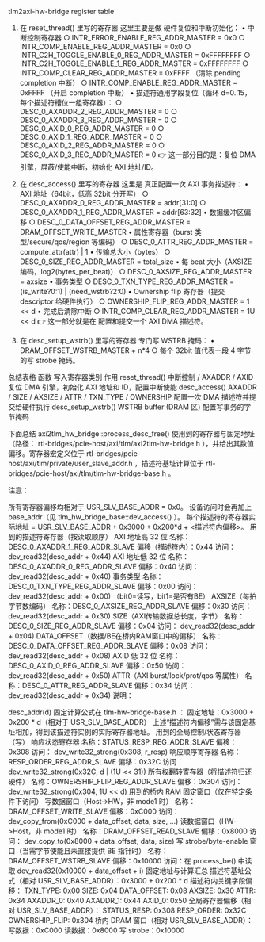 tlm2axi-hw-bridge register table

1. 在 reset_thread() 里写的寄存器
这里主要是做 硬件复位和中断初始化：
    • 中断控制寄存器
        ○ INTR_ERROR_ENABLE_REG_ADDR_MASTER = 0x0
        ○ INTR_COMP_ENABLE_REG_ADDR_MASTER = 0x0
        ○ INTR_C2H_TOGGLE_ENABLE_0_REG_ADDR_MASTER = 0xFFFFFFFF
        ○ INTR_C2H_TOGGLE_ENABLE_1_REG_ADDR_MASTER = 0xFFFFFFFF
        ○ INTR_COMP_CLEAR_REG_ADDR_MASTER = 0xFFFF （清除 pending completion 中断）
        ○ INTR_COMP_ENABLE_REG_ADDR_MASTER = 0xFFFF （开启 completion 中断）
    • 描述符通用字段复位（循环 d=0..15，每个描述符槽位一组寄存器）：
        ○ DESC_0_AXADDR_2_REG_ADDR_MASTER = 0
        ○ DESC_0_AXADDR_3_REG_ADDR_MASTER = 0
        ○ DESC_0_AXID_0_REG_ADDR_MASTER = 0
        ○ DESC_0_AXID_1_REG_ADDR_MASTER = 0
        ○ DESC_0_AXID_2_REG_ADDR_MASTER = 0
        ○ DESC_0_AXID_3_REG_ADDR_MASTER = 0
👉 这一部分目的是：复位 DMA 引擎，屏蔽/使能中断，初始化 AXI 地址/ID。

2. 在 desc_access() 里写的寄存器
这里是 真正配置一次 AXI 事务描述符：
    • AXI 地址（64bit，低高 32bit 分开写）
        ○ DESC_0_AXADDR_0_REG_ADDR_MASTER = addr[31:0]
        ○ DESC_0_AXADDR_1_REG_ADDR_MASTER = addr[63:32]
    • 数据缓冲区偏移
        ○ DESC_0_DATA_OFFSET_REG_ADDR_MASTER = DRAM_OFFSET_WRITE_MASTER
    • 属性寄存器（burst 类型/secure/qos/region 等编码）
        ○ DESC_0_ATTR_REG_ADDR_MASTER = compute_attr(attr) | 1
    • 传输总大小（bytes）
        ○ DESC_0_SIZE_REG_ADDR_MASTER = total_size
    • 每 beat 大小（AXSIZE 编码，log2(bytes_per_beat)）
        ○ DESC_0_AXSIZE_REG_ADDR_MASTER = axsize
    • 事务类型
        ○ DESC_0_TXN_TYPE_REG_ADDR_MASTER = (is_write?0:1) | (need_wstrb?2:0)
    • Ownership flip 寄存器（提交 descriptor 给硬件执行）
        ○ OWNERSHIP_FLIP_REG_ADDR_MASTER = 1 << d
    • 完成后清除中断
        ○ INTR_COMP_CLEAR_REG_ADDR_MASTER = 1U << d
👉 这一部分就是在 配置和提交一个 AXI DMA 描述符。

3. 在 desc_setup_wstrb() 里写的寄存器
专门写 WSTRB 掩码：
    • DRAM_OFFSET_WSTRB_MASTER + n*4
        ○ 每个 32bit 值代表一段 4 字节的写 strobe 掩码。

总结表格
函数	写入寄存器类别	作用
reset_thread()	中断控制 / AXADDR / AXID	复位 DMA 引擎，初始化 AXI 地址和 ID，配置中断使能
desc_access()	AXADDR / SIZE / AXSIZE / ATTR / TXN_TYPE / OWNERSHIP	配置一次 DMA 描述符并提交给硬件执行
desc_setup_wstrb()	WSTRB buffer (DRAM 区)	配置写事务的字节掩码



下面总结 
axi2tlm_hw_bridge::process_desc_free()
 使用到的寄存器与固定地址（路径：
rtl-bridges/pcie-host/axi/tlm/axi2tlm-hw-bridge.h
），并给出其数值偏移。寄存器宏定义位于 
rtl-bridges/pcie-host/axi/tlm/private/user_slave_addr.h
，描述符基址计算位于 
rtl-bridges/pcie-host/axi/tlm/tlm-hw-bridge-base.h
。

注意：

所有寄存器偏移均相对于 USR_SLV_BASE_ADDR = 0x0。
设备访问时会再加上 base_addr（见 
tlm_hw_bridge_base::dev_access()
）。
每个描述符的寄存器实际地址 = USR_SLV_BASE_ADDR + 0x3000 + 0x200*d + <描述符内偏移>。
用到的描述符寄存器（按读取顺序）
AXI 地址高 32 位
名称：DESC_0_AXADDR_1_REG_ADDR_SLAVE
偏移（描述符内）：0x44
访问：
dev_read32(desc_addr + 0x44)
AXI 地址低 32 位
名称：DESC_0_AXADDR_0_REG_ADDR_SLAVE
偏移：0x40
访问：
dev_read32(desc_addr + 0x40)
事务类型
名称：DESC_0_TXN_TYPE_REG_ADDR_SLAVE
偏移：0x00
访问：
dev_read32(desc_addr + 0x00)
（bit0=读写，bit1=是否有BE）
AXSIZE（每拍字节数编码）
名称：DESC_0_AXSIZE_REG_ADDR_SLAVE
偏移：0x30
访问：
dev_read32(desc_addr + 0x30)
SIZE（AXI传输数据总长度，字节）
名称：DESC_0_SIZE_REG_ADDR_SLAVE
偏移：0x04
访问：
dev_read32(desc_addr + 0x04)
DATA_OFFSET（数据/BE在桥内RAM窗口中的偏移）
名称：DESC_0_DATA_OFFSET_REG_ADDR_SLAVE
偏移：0x08
访问：
dev_read32(desc_addr + 0x08)
AXID 低 32 位
名称：DESC_0_AXID_0_REG_ADDR_SLAVE
偏移：0x50
访问：
dev_read32(desc_addr + 0x50)
ATTR（AXI burst/lock/prot/qos 等属性）
名称：DESC_0_ATTR_REG_ADDR_SLAVE
偏移：0x34
访问：
dev_read32(desc_addr + 0x34)
说明：

desc_addr(d)
 固定计算公式在 
tlm-hw-bridge-base.h
：
固定地址：0x3000 + 0x200 * d（相对于 USR_SLV_BASE_ADDR）
上述“描述符内偏移”需与该固定基址相加，得到该描述符实例的实际寄存器地址。
用到的全局控制/状态寄存器（写）
响应状态寄存器
名称：STATUS_RESP_REG_ADDR_SLAVE
偏移：0x308
访问：
dev_write32_strong(0x308, r_resp)
响应顺序寄存器
名称：RESP_ORDER_REG_ADDR_SLAVE
偏移：0x32C
访问：
dev_write32_strong(0x32C, d | (1U << 31))
所有权翻转寄存器（将描述符归还硬件）
名称：OWNERSHIP_FLIP_REG_ADDR_SLAVE
偏移：0x304
访问：
dev_write32_strong(0x304, 1U << d)
用到的桥内 RAM 固定窗口（仅在特定条件下访问）
写数据窗口（Host->HW，非 mode1 时）
名称：DRAM_OFFSET_WRITE_SLAVE
偏移：0xC000
访问：
dev_copy_from(0xC000 + data_offset, data, size, ...)
读数据窗口（HW->Host，非 mode1 时）
名称：DRAM_OFFSET_READ_SLAVE
偏移：0x8000
访问：
dev_copy_to(0x8000 + data_offset, data, size)
写 strobe/byte-enable 窗口（当需字节使能且未直接提供 BE 指针时）
名称：DRAM_OFFSET_WSTRB_SLAVE
偏移：0x10000
访问：在 
process_be()
 中读取 
dev_read32(0x10000 + data_offset + i)
固定地址与计算汇总
描述符基址公式（相对 USR_SLV_BASE_ADDR）：0x3000 + 0x200 * d
描述符内关键字段偏移：
TXN_TYPE: 0x00
SIZE: 0x04
DATA_OFFSET: 0x08
AXSIZE: 0x30
ATTR: 0x34
AXADDR_0: 0x40
AXADDR_1: 0x44
AXID_0: 0x50
全局寄存器偏移（相对 USR_SLV_BASE_ADDR）：
STATUS_RESP: 0x308
RESP_ORDER: 0x32C
OWNERSHIP_FLIP: 0x304
桥内 DRAM 窗口（相对 USR_SLV_BASE_ADDR）：
写数据：0xC000
读数据：0x8000
写 strobe：0x10000